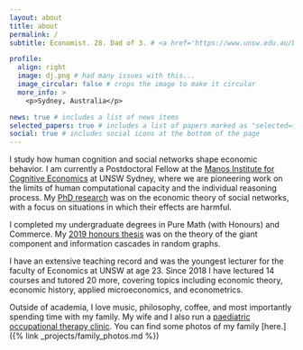 ```yaml
---
layout: about
title: about
permalink: /
subtitle: Economist. 28. Dad of 3. # <a href='https://www.unsw.edu.au/business/our-schools/economics/our-research/research-students'>UNSW Sydney</a>.

profile:
  align: right
  image: dj.png # had many issues with this...
  image_circular: false # crops the image to make it circular
  more_info: >
    <p>Sydney, Australia</p>

news: true # includes a list of news items
selected_papers: true # includes a list of papers marked as "selected={true}"
social: true # includes social icons at the bottom of the page
---
```


I study how human cognition and social networks shape economic behavior. I am currently a Postdoctoral Fellow at the [Manos Institute for Cognitive Economics](https://www.cognitiveeconomics.com/) at UNSW Sydney, where we are pioneering work on the limits of human computational capacity and the individual reasoning process. My [PhD research](/projects/) was on the economic theory of social networks, with a focus on situations in which their effects are harmful.

I completed my undergraduate degrees in Pure Math (with Honours) and Commerce. My [2019 honours thesis](/assets/pdf/DJ_Honours_Thesis.pdf) was on the theory of the giant component and information cascades in random graphs.

I have an extensive teaching record and was the youngest lecturer for the faculty of Economics at UNSW at age 23. Since 2018 I have lectured 14 courses and tutored 20 more, covering topics including economic theory, economic history, applied microeconomics, and econometrics.

Outside of academia, I love music, philosophy, coffee, and most importantly spending time with my family. My wife and I also run a [paediatric occupational therapy clinic](https://www.bloom-ps.com.au/). You can find some photos of my family [here.]({% link _projects/family_photos.md %})

<!-- ![Landscape Long Image](family_photo_2.jpeg)-->

<!-- Put your address / P.O. box / other info right below your picture. You can also disable any of these elements by editing `profile` property of the YAML header of your `_pages/about.md`. Edit `_bibliography/papers.bib` and Jekyll will render your [publications page](/al-folio/publications/) automatically.

Link to your social media connections, too. This theme is set up to use [Font Awesome icons](https://fontawesome.com/) and [Academicons](https://jpswalsh.github.io/academicons/), like the ones below. Add your Facebook, Twitter, LinkedIn, Google Scholar, or just disable all of them.-->
